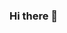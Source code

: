 ### Hi there 👋


<!---
- 👋 Hi, I’m @dbeenlee
- 👀 I’m interested in ...
- 🌱 I’m currently learning ...
- 💞️ I’m looking to collaborate on ...
- 📫 How to reach me ...


dbeenlee/dbeenlee is a ✨ special ✨ repository because its `README.md` (this file) appears on your GitHub profile.
You can click the Preview link to take a look at your changes.
--->
